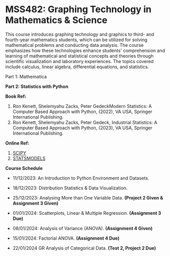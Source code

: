 # MSS482: Graphing Technology in Mathematics &amp; Science

This course introduces graphing technology and graphics to third- and fourth-year mathematics students, which can be utilized for solving mathematical problems and conducting data analysis. The course emphasizes how these technologies enhance students' comprehension and learning of mathematical and statistical concepts and theories through scientific visualization and laboratory experiences. The topics covered include calculus, linear algebra, differential equations, and statistics.

Part 1: Mathematica

**Part 2: Statistics with Python**

**Book Ref:**
1.	Ron Kenett, Shelemyahu Zacks, Peter GedeckModern Statistics: A Computer Based Approach with Python, (2022), VA USA, Springer International Publishing.
2.	Ron Kenett, Shelemyahu Zacks, Peter Gedeck, Industrial Statistics: A Computer Based Approach with Python, (2023), VA USA, Springer International Publishing.

**Online Ref:**
1. [SCIPY](https://lectures.scientific-python.org/)
2. [STATSMODELS](https://www.statsmodels.org/devel/index.html)

**Course Schedule**

- 11/12/2023: An Introduction to Python Environment and Datasets.

- 18/12/2023: Distribution Statistics & Data Visualization.	

- 25/12/2023: Analysing More than One Variable Data.	**(Project 2 Given  & Assignment 3 Given)**

- 01/01/2024: Scatterplots, Linear & Multiple Regression.	**(Assignment 3 Due)**

- 08/01/2024: Analysis of Variance (ANOVA). 	**(Assignment 4 Given)**

- 15/01/2024: Factorial ANOVA. 	**(Assignment 4 Due)**

- 22/01/2024	GR	Analysis of Categorical Data.	**(Test 2, Project 2 Due)**





